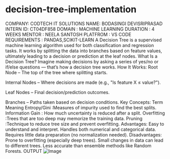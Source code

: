 # decision-tree-implementation
COMPANY: CODTECH IT SOLUTIONS NAME: BODASINGI DEVISRIPRASAD INTERN ID: CT04DF858 DOMAIN : MACHINE LEARNING DURATION : 4 WEEKS MENTOR : NEELA SANTOSH PLATFROM : VS CODE REQUIREMENTS : PANDAS,SCIKIT-LEARN A Decision Tree is a supervised machine learning algorithm used for both classification and regression tasks. It works by splitting the data into branches based on feature values, ultimately leading to a decision or prediction at the leaf nodes. What Is a Decision Tree? Imagine making decisions by asking a series of yes/no or if/else questions — that’s how a decision tree works. How It Works: Root Node – The top of the tree where splitting starts.

Internal Nodes – Where decisions are made (e.g., "Is feature X ≤ value?").

Leaf Nodes – Final decision/prediction outcomes.

Branches – Paths taken based on decision conditions. Key Concepts: Term Meaning Entropy/Gini :Measures of impurity used to find the best splits. Information Gain : How much uncertainty is reduced after a split. Overfitting :Trees that are too deep may memorize the training data. Pruning :Technique to reduce tree size and prevent overfitting. Advantages: Easy to understand and interpret. Handles both numerical and categorical data. Requires little data preparation (no normalization needed). Disadvantages: Prone to overfitting (especially deep trees). Small changes in data can lead to different trees. Less accurate than ensemble methods like Random Forests. OUTPUT
![Image](https://github.com/user-attachments/assets/cef6b48a-bf69-4d2e-aa4a-e85171d9980c)
